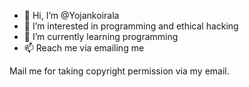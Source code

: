- 👋 Hi, I’m @Yojankoirala
- 👀 I’m interested in programming and ethical hacking
- 🌱 I’m currently learning programming
- 📫 Reach me via emailing me

Mail me for taking copyright permission via my email. 


<!---
Yojankoirala/Yojankoirala is a ✨ special ✨ repository because its `README.md` (this file) appears on your GitHub profile.
You can click the Preview link to take a look at your changes.
--->
